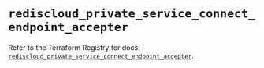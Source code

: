 # `rediscloud_private_service_connect_endpoint_accepter`

Refer to the Terraform Registry for docs: [`rediscloud_private_service_connect_endpoint_accepter`](https://registry.terraform.io/providers/redislabs/rediscloud/2.7.1/docs/resources/private_service_connect_endpoint_accepter).
